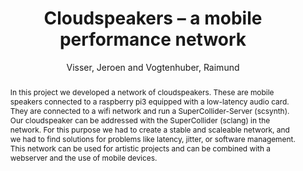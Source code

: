 --- 
title: "Cloudspeakers – a mobile performance network" 
abstract: "In this project we developed a network of cloudspeakers. These are mobile speakers connected to a raspberry pi3 equipped with a low-latency audio card. They are connected to a wifi network and run a SuperCollider-Server (scsynth). Our cloudspeaker can be addressed with the SuperCollider (sclang) in the network. For this purpose we had to create a stable and scaleable network, and we had to find solutions for problems like latency, jitter, or software management. This network can be used for artistic projects and can be combined with a webserver and the use of mobile devices." 
address: "London" 
author: "Visser, Jeroen and Vogtenhuber, Raimund"
webAuthor: "Christian Baumann, Johanna Friederike, Jan-Torsten Milde" 
booktitle: "Proceedings of the International Web Audio Conference" 
editor: "Thalmann, Florian and Ewert, Sebastian" 
month: "Proceedings of the International Web Audio Conference"
pages: "1-2" 
publisher: "Queen Mary University of London" 
series: "WAC '18"
track: "Poster"  
year: "2017" 
id: "2017_EA_83" 
tags: year2017
media: none 
pdflink: /_data/papers/pdf/2017/2017_83.pdf
ISSN: 2663-5844
---